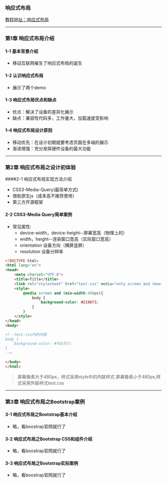 ### 响应式布局
[教程地址：响应式布局](http://www.imooc.com/learn/41)

---
### 第1章 响应式布局介绍 
#### 1-1 基本背景介绍
- 移动互联网催生了响应式布局的诞生

#### 1-2 认识响应式布局 
- 展示了两个demo

#### 1-3 响应式布局优点和缺点
- 优点：解决了设备的差异化展示
- 缺点：兼容性代码多，工作量大，加载速度受影响

#### 1-4 响应式布局设计原则
- 移动优先：在设计初期就要考虑页面在多端的展示
- 渐进增强：充分发挥硬件设备的最大功能

---
### 第2章 响应式布局之设计初体验 
####2-1 响应式布局实现方法介绍 
- CSS3-Media-Query(最简单方式)
- 借助原生js（成本高不推荐使用）
- 第三方开源框架

#### 2-2 CSS3-Media Query简单案例 
- 常见属性:
  - device-width，device-height--屏幕宽高（物理上的）
  - width，height--渲染窗口宽高（实际窗口宽高）
  - orientation 设备方向（横屏竖屏）
  - resolution 设备分辨率

```html
<!DOCTYPE html>
<html lang="en">
<head>
    <meta charset="UTF-8">
    <title>Title</title>
    <link rel="stylesheet" href="test.css" media="only screen and (max-width:480px)">
    <style>
        @media screen and (min-width:480px){
            body {
                background-color: #2196f3;
            }
        }
    </style>
</head>
<body>

<!--test.css内的内容
body {
    background-color: #f65f57;
}
-->

</body>
</html>
```
>屏幕像素大于480px，样式采用style中的内联样式
>屏幕像素小于480px,样式采用外联样式test.css


---
### 第3章 响应式布局之Bootstrap案例
#### 3-1 响应式布局之Bootstrap基本介绍
- 略，看boostrap官网就行了


#### 3-2 响应式布局之Bootstrap CSS和组件介绍
- 略，看boostrap官网就行了


#### 3-3 响应式布局之Bootstrap实际案例
- 略，看boostrap官网就行了

